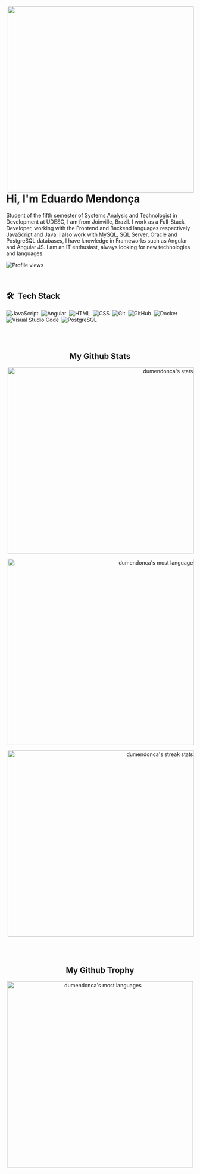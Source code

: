 <img align="right" height=500em src="https://raw.githubusercontent.com/gist/DuMendonca/bf1e3e2af53092271100c4b95148a7c2/raw/36565ccb1a1259fcaea6bd8018891b6e78964d6c/githubcard.svg"/>
<h1 align="left"> Hi, I'm  Eduardo Mendonça </h1>

Student of the fifth semester of Systems Analysis and Technologist in Development at UDESC, I am from Joinville, Brazil. I work as a Full-Stack Developer, working with the Frontend and Backend languages respectively JavaScript and Java.
I also work with MySQL, SQL Server, Oracle and PostgreSQL databases, I have knowledge in Frameworks such as Angular and Angular JS.
I am an IT enthusiast, always looking for new technologies and languages.
<p align="left"> <img src="https://komarev.com/ghpvc/?username=dumendonca&color=yellow" alt="Profile views" /> </p>

<br>

## 🛠 &nbsp;Tech Stack

![JavaScript](https://img.shields.io/badge/-JavaScript-05122A?style=flat&logo=javascript)&nbsp;
![Angular](https://img.shields.io/badge/-Angular-05122A?style=flat&logo=Angular)&nbsp;
![HTML](https://img.shields.io/badge/-HTML-05122A?style=flat&logo=HTML5)&nbsp;
![CSS](https://img.shields.io/badge/-CSS-05122A?style=flat&logo=CSS3&logoColor=1572B6)&nbsp;
![Git](https://img.shields.io/badge/-Git-05122A?style=flat&logo=git)&nbsp;
![GitHub](https://img.shields.io/badge/-GitHub-05122A?style=flat&logo=github)&nbsp;
![Docker](https://img.shields.io/badge/-Docker-05122A?style=flat&logo=docker)&nbsp;
![Visual Studio Code](https://img.shields.io/badge/-Visual%20Studio%20Code-05122A?style=flat&logo=visual-studio-code&logoColor=007ACC)&nbsp;
![PostgreSQL](https://img.shields.io/badge/-PostgreSQL-05122A?style=flat&logo=postgresql)&nbsp;

<br><br>

<h2 align="center">My Github Stats</h2>
<p style="text-align:right">
  <img width="500em" src="https://github-readme-stats.vercel.app/api?username=dumendonca&show_icons=true&theme=transparent" alt="dumendonca's stats"/>
</p>
<p style="text-align:right"> 
 <img width="500em" src="https://github-readme-stats.vercel.app/api/top-langs/?username=dumendonca&layout=compact&theme=transparent" alt="dumendonca's most language"/>
</p>
<p style="text-align:right">
  <img width="500em" src="http://github-readme-streak-stats.herokuapp.com?user=dumendonca&theme=transparent" alt="dumendonca's streak stats"/>
</p>

<br><br>

<h2 align="center">My Github Trophy</h2>
<p align="center">
  <img width="500em" src="https://github-profile-trophy.vercel.app/?username=dumendonca&theme=algolia&align=center" alt="dumendonca's most languages"/>
</p>
